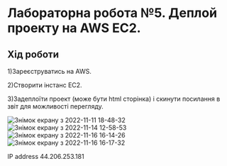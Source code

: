 # Лабораторна робота №5. Деплой проекту на AWS EC2.
## Хід роботи

1)Зареєструватись на AWS. 

2)Створити інстанс EC2.

3)Задеплоїти проект (може бути  html сторінка) і скинути посилання в звіт для можливості перегляду.

![Знімок екрану з 2022-11-11 18-48-32](https://user-images.githubusercontent.com/115028080/201643154-1353078f-2e39-47d3-a3de-4bfb418c37bf.png)
![Знімок екрану з 2022-11-14 12-58-53](https://user-images.githubusercontent.com/115028080/201643430-cee5d0b2-01b7-4d0b-8a14-1d1b3a148871.png)
![Знімок екрану з 2022-11-16 16-14-26](https://user-images.githubusercontent.com/115028080/202204738-a4a84b92-e1b6-4b38-95ff-81951c5638ad.png)
![Знімок екрану з 2022-11-16 16-17-32](https://user-images.githubusercontent.com/115028080/202204755-279c9d34-12cd-4e15-952b-048690952ac9.png)


IP address 44.206.253.181 

